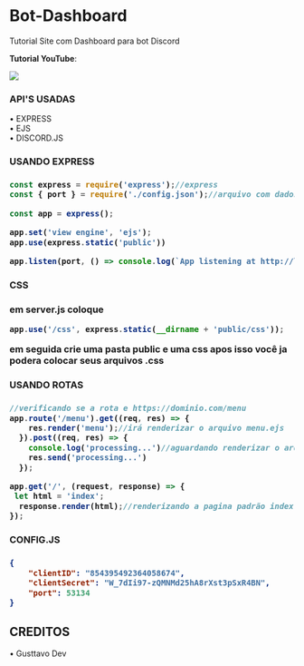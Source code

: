 # Bot-Dashboard
Tutorial Site com Dashboard para bot Discord

**Tutorial YouTube**: 

<img src="https://media.discordapp.net/attachments/829462283553210378/856352058609369148/unknown-2.png">

<h3>API'S USADAS</h3>
• EXPRESS
</br>
• EJS
</br>
• DISCORD.JS

<h3>USANDO EXPRESS<h3>


```js
const express = require('express');//express
const { port } = require('./config.json');//arquivo com dados do bot/site

const app = express();

app.set('view engine', 'ejs');
app.use(express.static('public'))

app.listen(port, () => console.log(`App listening at http://localhost:${port}`));

```
    
<h3>CSS<h3>

<p>em server.js coloque</p>
    
```js
app.use('/css', express.static(__dirname + 'public/css'));
```
<p>em seguida crie uma pasta public e uma css apos isso você ja podera colocar seus arquivos .css</p>

<h3>USANDO ROTAS<h3>

```js
//verificando se a rota e https://dominio.com/menu
app.route('/menu').get((req, res) => {
    res.render('menu');//irá renderizar o arquivo menu.ejs
  }).post((req, res) => {
    console.log('processing...')//aguardando renderizar o arquivo
    res.send('processing...')
  });

app.get('/', (request, response) => {
 let html = 'index';
  response.render(html);//renderizando a pagina padrão index.ejs
});

```
    
<h3>CONFIG.JS<h3>
    
```json
{
	"clientID": "854395492364058674",
	"clientSecret": "W_7dIi97-zQMNMd25hA8rXst3pSxR4BN",
	"port": 53134
} 
```


<h2>CREDITOS</h2>
• Gusttavo Dev
